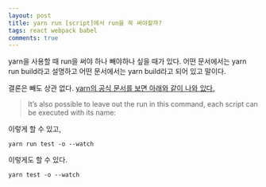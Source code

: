 ```yaml
---
layout: post
title: yarn run [script]에서 run을 꼭 써야할까?
tags: react webpack babel
comments: true
---
```


yarn을 사용할 때 run을 써야 하나 빼야하나 싶을 때가 있다. 어떤 문서에서는 yarn run build라고 설명하고 어떤 문서에서는 yarn build라고 되어 있고 말이다.

결론은 빼도 상관 없다. [yarn의 공식 문서를 보면 아래와 같이 나와 있다.](https://yarnpkg.com/lang/en/docs/cli/run/)

> It’s also possible to leave out the run in this command, each script can be executed with its name:

이렇게 할 수 있고,

```
yarn run test -o --watch
```

이렇게도 할 수 있다.

```
yarn test -o --watch
```

